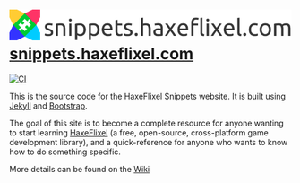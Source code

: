 [![Logo](title-logo/assets/logo.png)](https://snippets.haxeflixel.com) [snippets.haxeflixel.com](https://snippets.haxeflixel.com)
==========================

[![CI](https://img.shields.io/github/workflow/status/HaxeFlixel/snippets.haxeflixel.com/CI.svg?logo=github)](https://github.com/HaxeFlixel/snippets.haxeflixel.com/actions?query=workflow%3ACI)

This is the source code for the HaxeFlixel Snippets website. It is built using [Jekyll](https://jekyllrb.com/) and [Bootstrap](https://getbootstrap.com/).

The goal of this site is to become a complete resource for anyone wanting to start learning [HaxeFlixel](https://haxeflixel.com) (a free, open-source, cross-platform game development library), and a quick-reference for anyone who wants to know how to do something specific.

More details can be found on the [Wiki](https://github.com/HaxeFlixel/snippets.haxeflixel.com/wiki)
